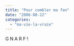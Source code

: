 ```yaml
---
title: "Pour combler ma fan"
date: "2006-08-22"
categories: 
  - "ma-vie-la-vraie"
---
```


G N A R F !
